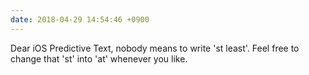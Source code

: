 ```yaml
---
date: 2018-04-29 14:54:46 +0900
---
```

Dear iOS Predictive Text, nobody means to write 'st least'. Feel free to change that 'st' into 'at' whenever you like.
